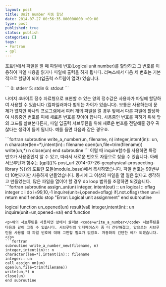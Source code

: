 ```yaml
---
layout: post
title: Unit number 자동 할당
date: 2014-07-27 00:56:35.000000000 +09:00
type: post
published: true
status: publish
categories: []
tags:
- Fortran
- gpl
---
```

<p>포트란에서 파일을 열 때 파일에 번호(Logical unit number)를 할당하고 그 번호를 이용하여 파일 내용을 읽거나 파일에 출력을 하게 됩니다. 리눅스에서 다음 세 번호는 기본적으로 할당이 되어(입출력 스트림이 열려) 있습니다.</p>
```
0: stderr
5: stdin
6: stdout
```
<p>나머지 4바이트 정수 자료형으로 표현할 수 있는 양의 정수값은 사용자가 파일에 할당하여 사용할 수 있습니다 (컴파일러마다 범위는 차이가 있습니다). 보통은 사용하는데 문제가 없지만 하나의 프로그램에서 여러 개의 파일을 열 경우 앞에서 다른 파일에 할당하여 사용중인 번호를 피해 새로운 번호를 찾아야 합니다. 사용중인 번호를 피하기 위해 앞의 코드를 살펴본다든지, 파일 입출력 서브루틴을 위해 새로운 번호를 전달해줄 경우 귀찮다는 생각이 들게 됩니다. 예를 들면 다음과 같은 경우죠.</p>
```fortran
subroutine write_a_number(un, filename, n)
integer,intent(in):: un, n
character(len=*),intent(in):: filename
open(un,file=trim(filename))
write(un,*) n
close(un)
end subroutine
```
이럴 때 inquire함수를 사용하면 특정 번호가 사용중인지 알 수 있고, 따라서 새로운 번호도 자동으로 찾을 수 있습니다. 아래 서브루틴과 함수는 [gpl]({% post_url 2014-07-26-geophysical-prospecting-library %})의 포트란 모듈(module_base)에서 복사하였습니다. 파일 번호는 99번부터 10번까지만 사용하게 만들었습니다. 동시에 그 이상의 파일을 열 일은 없다고 생각하고 만들었는데, 많은 파일을 열어야 할 경우 do loop 범위를 조정하면 되겠습니다.
```fortran
subroutine assign_un(un)
integer, intent(out) :: un
logical :: oflag
integer :: i
do i=99,10,-1
    inquire(unit=i,opened=oflag)
    if(.not.oflag) then
        un=i
        return
    endif
enddo
stop &quot;Error: Logical unit assignment&quot;
end subroutine

logical function un_opened(un) result(val)
integer,intent(in):: un
inquire(unit=un,opened=val)
end function
```
<p>위의 서브루틴을 사용하면 앞에서 살펴본 <code>write_a_number</code> 서브루틴을 다음과 같이 고칠 수 있습니다. 서브루틴의 인터페이스가 좀 더 간단해졌고, 앞으로는 서브루틴을 사용할 때 파일 번호에 대해 고민할 필요가 없겠죠. 자동화의 간단한 예가 되겠습니다.</p>
```fortran
subroutine write_a_number_new(filename, n)
integer,intent(in):: n
character(len=*),intent(in):: filename
integer:: un
call assign_un(un)
open(un,file=trim(filename))
write(un,*) n
close(un)
end subroutine
```
